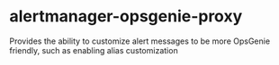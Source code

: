 # alertmanager-opsgenie-proxy
Provides the ability to customize alert messages to be more OpsGenie friendly, such as enabling alias customization
